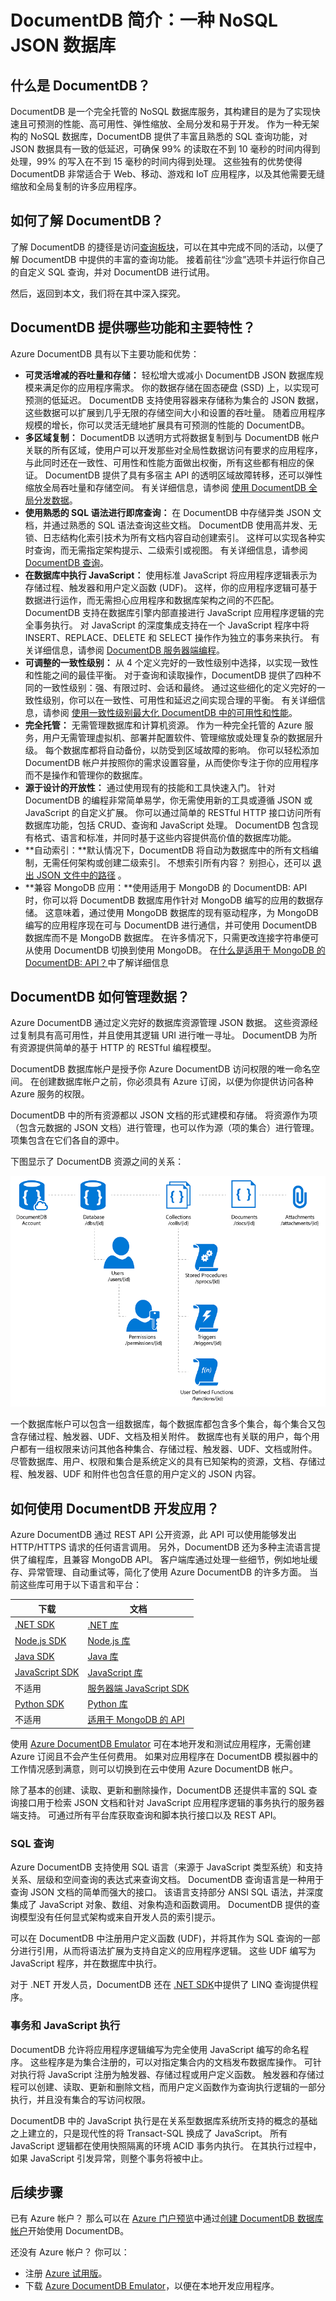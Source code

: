 <properties
    pageTitle="DocumentDB 简介：一种 JSON 数据库 | Azure"
    description="了解 Azure DocumentDB，一种 NoSQL JSON 数据库。 此文档数据库是针对大数据、灵活的可扩展性和高可用性构建的。"
    keywords="json 数据库，文档数据库"
    services="documentdb"
    author="mimig1"
    manager="jhubbard"
    editor="monicar"
    documentationcenter=""
    translationtype="Human Translation" />
    
<tags
    ms.assetid="686cdd2b-704a-4488-921e-8eefb70d5c63"
    ms.service="documentdb"
    ms.workload="data-services"
    ms.tgt_pltfrm="na"
    ms.devlang="na"
    ms.topic="get-started-article"
    ms.date="03/14/2017"
    wacn.date="04/17/2017"
    ms.author="mimig"
    ms.sourcegitcommit="7cc8d7b9c616d399509cd9dbdd155b0e9a7987a8"
    ms.openlocfilehash="1e77b0dd999c7613ce7b2d1541136267189d18bd"
    ms.lasthandoff="04/07/2017" />

# <a name="introduction-to-documentdb-a-nosql-json-database"></a>DocumentDB 简介：一种 NoSQL JSON 数据库
## <a name="what-is-documentdb"></a>什么是 DocumentDB？
DocumentDB 是一个完全托管的 NoSQL 数据库服务，其构建目的是为了实现快速且可预测的性能、高可用性、弹性缩放、全局分发和易于开发。 作为一种无架构的 NoSQL 数据库，DocumentDB 提供了丰富且熟悉的 SQL 查询功能，对 JSON 数据具有一致的低延迟，可确保 99% 的读取在不到 10 毫秒的时间内得到处理，99% 的写入在不到 15 毫秒的时间内得到处理。 这些独有的优势使得 DocumentDB 非常适合于 Web、移动、游戏和 IoT 应用程序，以及其他需要无缝缩放和全局复制的许多应用程序。

## <a name="how-can-i-learn-about-documentdb"></a>如何了解 DocumentDB？
了解 DocumentDB 的捷径是访问[查询板块](http://www.documentdb.com/sql/demo)，可以在其中完成不同的活动，以便了解 DocumentDB 中提供的丰富的查询功能。 接着前往“沙盒”选项卡并运行你自己的自定义 SQL 查询，并对 DocumentDB 进行试用。

然后，返回到本文，我们将在其中深入探究。  

## <a name="what-capabilities-and-key-features-does-documentdb-offer"></a>DocumentDB 提供哪些功能和主要特性？
Azure DocumentDB 具有以下主要功能和优势：

- **可灵活增减的吞吐量和存储：** 轻松增大或减小 DocumentDB JSON 数据库规模来满足你的应用程序需求。 你的数据存储在固态硬盘 (SSD) 上，以实现可预测的低延迟。 DocumentDB 支持使用容器来存储称为集合的 JSON 数据，这些数据可以扩展到几乎无限的存储空间大小和设置的吞吐量。 随着应用程序规模的增长，你可以灵活无缝地扩展具有可预测的性能的 DocumentDB。 
- **多区域复制：** DocumentDB 以透明方式将数据复制到与 DocumentDB 帐户关联的所有区域，使用户可以开发那些对全局性数据访问有要求的应用程序，与此同时还在一致性、可用性和性能方面做出权衡，所有这些都有相应的保证。 DocumentDB 提供了具有多宿主 API 的透明区域故障转移，还可以弹性缩放全局吞吐量和存储空间。 有关详细信息，请参阅 [使用 DocumentDB 全局分发数据](/documentation/articles/documentdb-distribute-data-globally/)。
- **使用熟悉的 SQL 语法进行即席查询：** 在 DocumentDB 中存储异类 JSON 文档，并通过熟悉的 SQL 语法查询这些文档。 DocumentDB 使用高并发、无锁、日志结构化索引技术为所有文档内容自动创建索引。 这样可以实现各种实时查询，而无需指定架构提示、二级索引或视图。 有关详细信息，请参阅 [DocumentDB 查询](/documentation/articles/documentdb-sql-query/)。 
- **在数据库中执行 JavaScript：** 使用标准 JavaScript 将应用程序逻辑表示为存储过程、触发器和用户定义函数 (UDF)。 这样，你的应用程序逻辑可基于数据进行运作，而无需担心应用程序和数据库架构之间的不匹配。 DocumentDB 支持在数据库引擎内部直接进行 JavaScript 应用程序逻辑的完全事务执行。 对 JavaScript 的深度集成支持在一个 JavaScript 程序中将 INSERT、REPLACE、DELETE 和 SELECT 操作作为独立的事务来执行。 有关详细信息，请参阅 [DocumentDB 服务器端编程](/documentation/articles/documentdb-programming/)。
- **可调整的一致性级别：** 从 4 个定义完好的一致性级别中选择，以实现一致性和性能之间的最佳平衡。 对于查询和读取操作，DocumentDB 提供了四种不同的一致性级别：强、有限过时、会话和最终。 通过这些细化的定义完好的一致性级别，你可以在一致性、可用性和延迟之间实现合理的平衡。 有关详细信息，请参阅 [使用一致性级别最大化 DocumentDB 中的可用性和性能](/documentation/articles/documentdb-consistency-levels/)。
- **完全托管：** 无需管理数据库和计算机资源。 作为一种完全托管的 Azure 服务，用户无需管理虚拟机、部署并配置软件、管理缩放或处理复杂的数据层升级。 每个数据库都将自动备份，以防受到区域故障的影响。 你可以轻松添加 DocumentDB 帐户并按照你的需求设置容量，从而使你专注于你的应用程序而不是操作和管理你的数据库。 
- **源于设计的开放性：** 通过使用现有的技能和工具快速入门。 针对 DocumentDB 的编程非常简单易学，你无需使用新的工具或遵循 JSON 或 JavaScript 的自定义扩展。 你可以通过简单的 RESTful HTTP 接口访问所有数据库功能，包括 CRUD、查询和 JavaScript 处理。 DocumentDB 包含现有格式、语言和标准，并同时基于这些内容提供高价值的数据库功能。
- **自动索引：**默认情况下，DocumentDB 将自动为数据库中的所有文档编制，无需任何架构或创建二级索引。 不想索引所有内容？ 别担心，还可以 [退出 JSON 文件中的路径](/documentation/articles/documentdb-indexing-policies/) 。
- **兼容 MongoDB 应用：**使用适用于 MongoDB 的 DocumentDB: API 时，你可以将 DocumentDB 数据库用作针对 MongoDB 编写的应用的数据存储。 这意味着，通过使用 MongoDB 数据库的现有驱动程序，为 MongoDB 编写的应用程序现在可与 DocumentDB 进行通信，并可使用 DocumentDB 数据库而不是 MongoDB 数据库。 在许多情况下，只需更改连接字符串便可从使用 DocumentDB 切换到使用 MongoDB。 在[什么是适用于 MongoDB 的 DocumentDB: API？](/documentation/articles/documentdb-protocol-mongodb/)中了解详细信息

## <a name="data-management"></a>DocumentDB 如何管理数据？
Azure DocumentDB 通过定义完好的数据库资源管理 JSON 数据。 这些资源经过复制具有高可用性，并且使用其逻辑 URI 进行唯一寻址。 DocumentDB 为所有资源提供简单的基于 HTTP 的 RESTful 编程模型。 

DocumentDB 数据库帐户是授予你 Azure DocumentDB 访问权限的唯一命名空间。 在创建数据库帐户之前，你必须具有 Azure 订阅，以便为你提供访问各种 Azure 服务的权限。 

DocumentDB 中的所有资源都以 JSON 文档的形式建模和存储。 将资源作为项（包含元数据的 JSON 文档）进行管理，也可以作为源（项的集合）进行管理。 项集包含在它们各自的源中。

下图显示了 DocumentDB 资源之间的关系：

![DocumentDB（一种 NoSQL JSON 数据库）中资源之间的层级关系][1] 

一个数据库帐户可以包含一组数据库，每个数据库都包含多个集合，每个集合又包含存储过程、触发器、UDF、文档及相关附件。 数据库也有关联的用户，每个用户都有一组权限来访问其他各种集合、存储过程、触发器、UDF、文档或附件。 尽管数据库、用户、权限和集合是系统定义的具有已知架构的资源，文档、存储过程、触发器、UDF 和附件也包含任意的用户定义的 JSON 内容。  

## <a name="develop"></a> 如何使用 DocumentDB 开发应用？
Azure DocumentDB 通过 REST API 公开资源，此 API 可以使用能够发出 HTTP/HTTPS 请求的任何语言调用。 另外，DocumentDB 还为多种主流语言提供了编程库，且兼容 MongoDB API。 客户端库通过处理一些细节，例如地址缓存、异常管理、自动重试等，简化了使用 Azure DocumentDB 的许多方面。 当前这些库可用于以下语言和平台：  

| 下载 | 文档 |
| --- | --- |
| [.NET SDK](http://go.microsoft.com/fwlink/?LinkID=402989) |[.NET 库](https://msdn.microsoft.com/zh-cn/library/azure/dn948556.aspx) |
| [Node.js SDK](http://go.microsoft.com/fwlink/?LinkID=402990) |[Node.js 库](http://azure.github.io/azure-documentdb-node/) |
| [Java SDK](http://go.microsoft.com/fwlink/?LinkID=402380) |[Java 库](http://azure.github.io/azure-documentdb-java/) |
| [JavaScript SDK](http://go.microsoft.com/fwlink/?LinkID=402991) |[JavaScript 库](http://azure.github.io/azure-documentdb-js/) |
| 不适用 |[服务器端 JavaScript SDK](http://azure.github.io/azure-documentdb-js-server/) |
| [Python SDK](https://pypi.python.org/pypi/pydocumentdb) |[Python 库](http://azure.github.io/azure-documentdb-python/) |
| 不适用 | [适用于 MongoDB 的 API](/documentation/articles/documentdb-protocol-mongodb/)

使用  [Azure DocumentDB Emulator](/documentation/articles/documentdb-nosql-local-emulator/) 可在本地开发和测试应用程序，无需创建 Azure 订阅且不会产生任何费用。 如果对应用程序在 DocumentDB 模拟器中的工作情况感到满意，则可以切换到在云中使用 Azure DocumentDB 帐户。

除了基本的创建、读取、更新和删除操作，DocumentDB 还提供丰富的 SQL 查询接口用于检索 JSON 文档和针对 JavaScript 应用程序逻辑的事务执行的服务器端支持。 可通过所有平台库获取查询和脚本执行接口以及 REST API。 

### <a name="sql-query"></a>SQL 查询
Azure DocumentDB 支持使用 SQL 语言（来源于 JavaScript 类型系统）和支持关系、层级和空间查询的表达式来查询文档。 DocumentDB 查询语言是一种用于查询 JSON 文档的简单而强大的接口。 该语言支持部分 ANSI SQL 语法，并深度集成了 JavaScript 对象、数组、对象构造和函数调用。 DocumentDB 提供的查询模型没有任何显式架构或来自开发人员的索引提示。

可以在 DocumentDB 中注册用户定义函数 (UDF)，并将其作为 SQL 查询的一部分进行引用，从而将语法扩展为支持自定义的应用程序逻辑。 这些 UDF 编写为 JavaScript 程序，并在数据库中执行。 

对于 .NET 开发人员，DocumentDB 还在 [.NET SDK](https://msdn.microsoft.com/zh-cn/library/azure/microsoft.azure.documents.linq.aspx)中提供了 LINQ 查询提供程序。 

### <a name="transactions-and-javascript-execution"></a>事务和 JavaScript 执行
DocumentDB 允许将应用程序逻辑编写为完全使用 JavaScript 编写的命名程序。 这些程序是为集合注册的，可以对指定集合内的文档发布数据库操作。 可针对执行将 JavaScript 注册为触发器、存储过程或用户定义函数。 触发器和存储过程可以创建、读取、更新和删除文档，而用户定义函数作为查询执行逻辑的一部分执行，并且没有集合的写访问权限。

DocumentDB 中的 JavaScript 执行是在关系型数据库系统所支持的概念的基础之上建立的，只是现代性的将 Transact-SQL 换成了 JavaScript。 所有 JavaScript 逻辑都在使用快照隔离的环境 ACID 事务内执行。 在其执行过程中，如果 JavaScript 引发异常，则整个事务将被中止。

## <a name="next-steps"></a>后续步骤
已有 Azure 帐户？ 那么可以在 [Azure 门户预览](https://portal.azure.cn/#gallery/Microsoft.DocumentDB)中通过[创建 DocumentDB 数据库帐户](/documentation/articles/documentdb-create-account/)开始使用 DocumentDB。

还没有 Azure 帐户？ 你可以：

- 注册 [Azure 试用版](/pricing/1rmb-trial/)。 
- 下载 [Azure DocumentDB Emulator](/documentation/articles/documentdb-nosql-local-emulator/)，以便在本地开发应用程序。

[1]: ./media/documentdb-introduction/json-database-resources1.png

<!---HONumber=Mooncake_Quality_Review_1230_2016-->

<!-- Update_Description: wording update -->